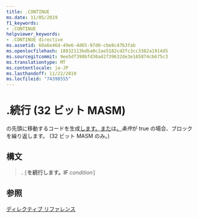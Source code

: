 ```yaml
---
title: .CONTINUE
ms.date: 11/05/2019
f1_keywords:
- .CONTINUE
helpviewer_keywords:
- .CONTINUE directive
ms.assetid: 60a6e46d-49e6-4d65-97d0-cbe8c47b3fab
ms.openlocfilehash: 18032113bdba0c2ae5182cd2fc3cc3382a1914d5
ms.sourcegitcommit: 9ee5df398bfd30a42739632de3e165874cb675c3
ms.translationtype: MT
ms.contentlocale: ja-JP
ms.lasthandoff: 11/22/2019
ms.locfileid: "74398555"
---
```

# <a name="continue-32-bit-masm"></a>.続行 (32 ビット MASM)

の先頭に移動するコードを生成[します。また](../../assembler/masm/dot-while.md)は[。](../../assembler/masm/dot-repeat.md)*条件*が true の場合、ブロックを繰り返します。 (32 ビット MASM のみ。)

## <a name="syntax"></a>構文

> **.** ⟦**を続行します。IF** *condition*⟧

## <a name="see-also"></a>参照

[ディレクティブ リファレンス](../../assembler/masm/directives-reference.md)
